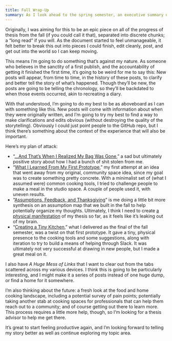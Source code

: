 ```yaml
---
title: Fall Wrap-Up
summary: As I look ahead to the spring semester, an executive summary of my fall.
---
```


Originally, I was aiming for this to be an epic piece on all of the progress of thesis from the fall (if you could call it that), separated into discrete chunks; a “long read” if you will. As the document started to feel unmanageable, it felt better to break this out into pieces I could finish, edit cleanly, post, and get out into the world so I can keep moving.

This means I’m going to do something that’s against my nature. As someone who believes in the sanctity of a first publish, and the accountability of getting it finished the first time, it’s going to be weird for me to say this: New posts will appear, from time to time, in the history of these posts, to clarify and better tell the story of what’s happened. Though they’ll be new, the posts are going to be telling the chronology, so they’ll be backdated to when those events occurred, akin to recreating a diary.

With that understood, I’m going to do my best to be as aboveboard as I can with something like this. New posts will come with information about when they were originally written, and I’m going to try my best to find a way to make clarifications and edits obvious (without destroying the quality of the storytelling). Obviously I could just point people to the GitHub repo, but I think there’s something about the context of the experience that will also be important.

Here’s my plan of attack:

- “[…And That’s When I Realized My Bag Was Gone][things-lost-and-found],” a sad but ultimately positive story about how I had a bunch of shit stolen from me.
- “[What I Learned From My First Prototype][prototype-one],” my first attempt at an idea that went away from my original, community space idea, since my goal was to create something pretty concrete. With a minimalist set of (what I assumed were) common cooking tools, I tried to challenge people to make a meal in the studio space. A couple of people used it, with uneven results.
- “[Assumptions, Feedback, and Thanksgiving][assumption-map]” is me doing a little bit more synthesis on an assumption map that we built in the fall to help potentially organize my thoughts. Ultimately, I think I need to create [a physical manifestation](http://5by5.tv/b2w/249 "B2W #249: “A John Nash Moment”") of my thesis so far, as it feels like it’s leaking out of my brain.
- “[Creating a Tiny Kitchen][prototype-two],” what I delivered as the final of the fall semester, was a twist on that first prototype. It gave a tiny, physical presence to the cooking tools and some suggestions, along with iteration to try to build a means of helping through Slack. It was ultimately not very successful at drawing in new people, but I made a great meal on it.

I also have *A Huge Mess of Links* that I want to clear out from the tabs scattered across my various devices. I think this is going to be particularly interesting, and I might make it a series of posts instead of one huge dump, or find a home for it somewhere.

[prototype-one]: http://nicbarajas.github.io/sva-ixd-thesis/2015/11/15/first-prototype-learnings-results/
[assumption-map]: http://nicbarajas.github.io/sva-ixd-thesis/2015/11/30/assumptions-testing-thanksgiving/
[prototype-two]: http://nicbarajas.github.io/sva-ixd-thesis/2015/12/18/second-prototype-tiny-kitchen/

I’m also thinking about the future: a fresh look at the food and home cooking landscape, including a potential survey of pain points; potentially taking another stab at cooking spaces for professionals that can help them reach out to a community; and of course getting out there to learn more. This process requires a little more help, though, so I‘m looking for a thesis advisor to help me get there.

[things-lost-and-found]: http://nicbarajas.github.io/sva-ixd-thesis/2015/11/01/things-lost-and-found/
[prototype-one]: http://nicbarajas.github.io/sva-ixd-thesis/2015/11/15/first-prototype-learnings-results/

It’s great to start feeling productive again, and I’m looking forward to telling my story better as well as continue exploring my topic area.